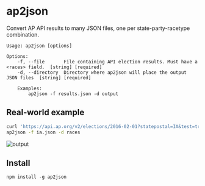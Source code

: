 # ap2json
Convert AP API results to many JSON files, one per state-party-racetype combination.

	Usage: ap2json [options]

	Options:
		-f, --file       File containing API election results. Must have a <races> field.  [string] [required]
		-d, --directory  Directory where ap2json will place the output JSON files  [string] [required]

		Examples:
			ap2json -f results.json -d output

## Real-world example

```sh
curl 'https://api.ap.org/v2/elections/2016-02-01?statepostal=IA&test=true&level=ru&apikey=<APTOKEN>&format=json' > ia.json
ap2json -f ia.json -d races
```
![output](https://cloud.githubusercontent.com/assets/370976/12659255/d3e5a3ce-c5db-11e5-8e2d-0197fd06a075.png)

## Install

`npm install -g ap2json`
